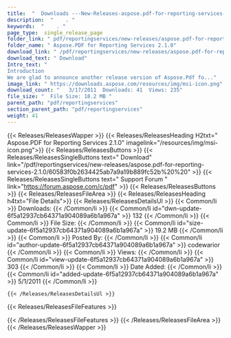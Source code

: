```yaml
---
title:  "  Downloads ---New-Releases-aspose.pdf-for-reporting-services-2.1.0 . " 
description:  "    . " 
keywords:  "    . " 
page_type:  single_release_page
folder_link: " pdf/reportingservices/new-releases/aspose.pdf-for-reporting-services-2.1.0/"
folder_name: " Aspose.PDF for Reporting Services 2.1.0"
download_link: " /pdf/reportingservices/new-releases/aspose.pdf-for-reporting-services-2.1.0/6f5a12937cb64371a904089a6b1a967a"
download_text: " Download"
Intro_text: " 
Introduction
We are glad to announce another release version of Aspose.Pdf fo..."
image_link: " https://downloads.aspose.com/resources/img/msi-icon.png"
download_count: "   3/17/2011  Downloads: 41  Views: 235"
file_size: "  File Size: 18.2 MB "
parent_path: "pdf/reportingservices"
section_parent_path: "pdf/reportingservices"
weight: 41 
---
```


{{< Releases/ReleasesWapper >}}
  {{< Releases/ReleasesHeading H2txt=" Aspose.PDF for Reporting Services 2.1.0" imagelink="/resources/img/msi-icon.png">}}
  {{< Releases/ReleasesButtons >}}
    {{< Releases/ReleasesSingleButtons text=" Download" link="/pdf/reportingservices/new-releases/aspose.pdf-for-reporting-services-2.1.0/60583f0b2634425ab7a9a19b889fc52b%20%20" >}}
    {{< Releases/ReleasesSingleButtons text=" Support Forum " link="https://forum.aspose.com/c/pdf" >}}
  {{< Releases/ReleasesButtons >}}
  {{< Releases/ReleasesFileArea >}}
    {{< Releases/ReleasesHeading h4txt="File Details">}}
    {{< Releases/ReleasesDetailsUl >}}
            {{< Common/li  >}} Downloads: {{< /Common/li >}} 
      {{< Common/li id="dwn-update-6f5a12937cb64371a904089a6b1a967a" >}} 132 {{< /Common/li >}} 
      {{< Common/li  >}} File Size: {{< /Common/li >}} 
      {{< Common/li id="size-update-6f5a12937cb64371a904089a6b1a967a" >}} 19.2 MB {{< /Common/li >}} 
      {{< Common/li  >}} Posted By: {{< /Common/li >}} 
      {{< Common/li id="author-update-6f5a12937cb64371a904089a6b1a967a" >}} codewarior {{< /Common/li >}} 
      {{< Common/li  >}} Views: {{< /Common/li >}} 
      {{< Common/li id="view-update-6f5a12937cb64371a904089a6b1a967a" >}} 303 {{< /Common/li >}} 
      {{< Common/li  >}} Date Added: {{< /Common/li >}} 
      {{< Common/li id="added-update-6f5a12937cb64371a904089a6b1a967a" >}} 5/1/2011 {{< /Common/li >}} 

    {{< /Releases/ReleasesDetailsUl >}}

  {{< Releases/ReleasesFileFeatures >}}
      
  {{< /Releases/ReleasesFileFeatures >}}
 {{< /Releases/ReleasesFileArea >}}
{{< /Releases/ReleasesWapper >}}



